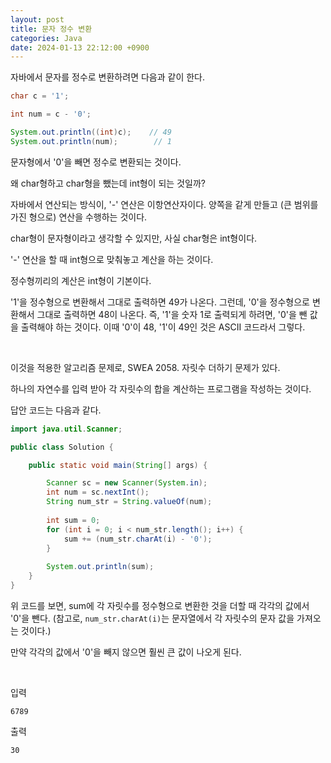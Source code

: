 ```yaml
---
layout: post
title: 문자 정수 변환
categories: Java
date: 2024-01-13 22:12:00 +0900
---
```

자바에서 문자를 정수로 변환하려면 다음과 같이 한다.

```java
char c = '1';

int num = c - '0';

System.out.println((int)c);    // 49
System.out.println(num);        // 1
```

문자형에서 '0'을 빼면 정수로 변환되는 것이다.

왜 char형하고 char형을 뺐는데 int형이 되는 것일까?

자바에서 연산되는 방식이, '-' 연산은 이항연산자이다. 양쪽을 같게 만들고 (큰 범위를 가진 형으로) 연산을 수행하는 것이다.

char형이 문자형이라고 생각할 수 있지만, 사실 char형은 int형이다.

'-' 연산을 할 때 int형으로 맞춰놓고 계산을 하는 것이다.

정수형끼리의 계산은 int형이 기본이다.

'1'을 정수형으로 변환해서 그대로 출력하면 49가 나온다. 그런데, '0'을 정수형으로 변환해서 그대로 출력하면 48이 나온다. 즉, '1'을 숫자 1로 출력되게 하려면, '0'을 뺀 값을 출력해야 하는 것이다. 이때 '0'이 48, '1'이 49인 것은 ASCII 코드라서 그렇다.

<br>

이것을 적용한 알고리즘 문제로, SWEA 2058. 자릿수 더하기 문제가 있다.

하나의 자연수를 입력 받아 각 자릿수의 합을 계산하는 프로그램을 작성하는 것이다.

답안 코드는 다음과 같다.

```java
import java.util.Scanner;

public class Solution {

	public static void main(String[] args) {

		Scanner sc = new Scanner(System.in);
		int num = sc.nextInt();
		String num_str = String.valueOf(num);
		
		int sum = 0;
		for (int i = 0; i < num_str.length(); i++) {
			sum += (num_str.charAt(i) - '0');
		}
		
		System.out.println(sum);
	}
}
```

위 코드를 보면, sum에 각 자릿수를 정수형으로 변환한 것을 더할 때 각각의 값에서 '0'을 뺀다. (참고로, ```num_str.charAt(i)```는 문자열에서 각 자릿수의 문자 값을 가져오는 것이다.)

만약 각각의 값에서 '0'을 빼지 않으면 훨씬 큰 값이 나오게 된다.

<br>

입력

```6789```

출력

```30```